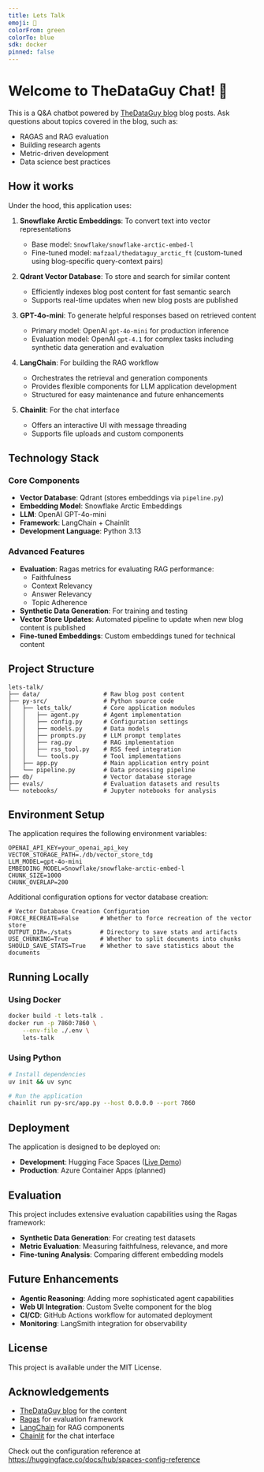 ```yaml
---
title: Lets Talk
emoji: 🐨
colorFrom: green
colorTo: blue
sdk: docker
pinned: false
---
```


# Welcome to TheDataGuy Chat! 👋

This is a Q&A chatbot powered by [TheDataGuy blog](https://thedataguy.pro/blog/) blog posts. Ask questions about topics covered in the blog, such as:

- RAGAS and RAG evaluation
- Building research agents
- Metric-driven development
- Data science best practices

## How it works

Under the hood, this application uses:

1. **Snowflake Arctic Embeddings**: To convert text into vector representations
   - Base model: `Snowflake/snowflake-arctic-embed-l`
   - Fine-tuned model: `mafzaal/thedataguy_arctic_ft` (custom-tuned using blog-specific query-context pairs)

2. **Qdrant Vector Database**: To store and search for similar content
   - Efficiently indexes blog post content for fast semantic search
   - Supports real-time updates when new blog posts are published

3. **GPT-4o-mini**: To generate helpful responses based on retrieved content
   - Primary model: OpenAI `gpt-4o-mini` for production inference
   - Evaluation model: OpenAI `gpt-4.1` for complex tasks including synthetic data generation and evaluation

4. **LangChain**: For building the RAG workflow
   - Orchestrates the retrieval and generation components
   - Provides flexible components for LLM application development
   - Structured for easy maintenance and future enhancements

5. **Chainlit**: For the chat interface
   - Offers an interactive UI with message threading
   - Supports file uploads and custom components

## Technology Stack

### Core Components
- **Vector Database**: Qdrant (stores embeddings via `pipeline.py`)
- **Embedding Model**: Snowflake Arctic Embeddings
- **LLM**: OpenAI GPT-4o-mini
- **Framework**: LangChain + Chainlit
- **Development Language**: Python 3.13

### Advanced Features
- **Evaluation**: Ragas metrics for evaluating RAG performance:
  - Faithfulness
  - Context Relevancy
  - Answer Relevancy
  - Topic Adherence
- **Synthetic Data Generation**: For training and testing
- **Vector Store Updates**: Automated pipeline to update when new blog content is published
- **Fine-tuned Embeddings**: Custom embeddings tuned for technical content

## Project Structure

```
lets-talk/
├── data/                  # Raw blog post content
├── py-src/                # Python source code
│   ├── lets_talk/         # Core application modules
│   │   ├── agent.py       # Agent implementation
│   │   ├── config.py      # Configuration settings
│   │   ├── models.py      # Data models
│   │   ├── prompts.py     # LLM prompt templates
│   │   ├── rag.py         # RAG implementation
│   │   ├── rss_tool.py    # RSS feed integration
│   │   └── tools.py       # Tool implementations
│   ├── app.py             # Main application entry point
│   └── pipeline.py        # Data processing pipeline
├── db/                    # Vector database storage
├── evals/                 # Evaluation datasets and results
└── notebooks/             # Jupyter notebooks for analysis
```

## Environment Setup

The application requires the following environment variables:

```
OPENAI_API_KEY=your_openai_api_key
VECTOR_STORAGE_PATH=./db/vector_store_tdg
LLM_MODEL=gpt-4o-mini
EMBEDDING_MODEL=Snowflake/snowflake-arctic-embed-l
CHUNK_SIZE=1000
CHUNK_OVERLAP=200
```

Additional configuration options for vector database creation:

```
# Vector Database Creation Configuration
FORCE_RECREATE=False      # Whether to force recreation of the vector store
OUTPUT_DIR=./stats        # Directory to save stats and artifacts
USE_CHUNKING=True         # Whether to split documents into chunks
SHOULD_SAVE_STATS=True    # Whether to save statistics about the documents
```

## Running Locally

### Using Docker

```bash
docker build -t lets-talk .
docker run -p 7860:7860 \
    --env-file ./.env \
    lets-talk
```

### Using Python

```bash
# Install dependencies
uv init && uv sync

# Run the application
chainlit run py-src/app.py --host 0.0.0.0 --port 7860
```

## Deployment

The application is designed to be deployed on:

- **Development**: Hugging Face Spaces ([Live Demo](https://huggingface.co/spaces/mafzaal/lets_talk))
- **Production**: Azure Container Apps (planned)

## Evaluation

This project includes extensive evaluation capabilities using the Ragas framework:

- **Synthetic Data Generation**: For creating test datasets
- **Metric Evaluation**: Measuring faithfulness, relevance, and more
- **Fine-tuning Analysis**: Comparing different embedding models

## Future Enhancements

- **Agentic Reasoning**: Adding more sophisticated agent capabilities
- **Web UI Integration**: Custom Svelte component for the blog
- **CI/CD**: GitHub Actions workflow for automated deployment
- **Monitoring**: LangSmith integration for observability

## License

This project is available under the MIT License.

## Acknowledgements

- [TheDataGuy blog](https://thedataguy.pro/blog/) for the content
- [Ragas](https://docs.ragas.io/) for evaluation framework
- [LangChain](https://python.langchain.com/docs/get_started/introduction.html) for RAG components
- [Chainlit](https://docs.chainlit.io/) for the chat interface

Check out the configuration reference at https://huggingface.co/docs/hub/spaces-config-reference
